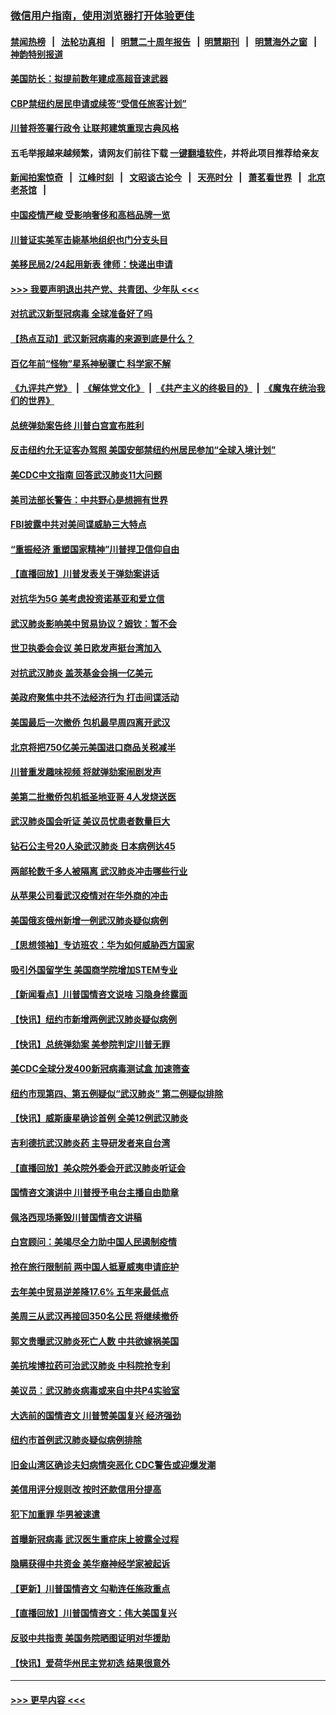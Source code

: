 ### [微信用户指南，使用浏览器打开体验更佳](https://github.com/gfw-breaker/banned-news1/blob/master/indexes/wechat-guide.md?t=0)
#### [禁闻热榜](热点新闻.md?t=0)  &nbsp;&nbsp;|&nbsp;&nbsp; [法轮功真相](https://github.com/gfw-breaker/truth/blob/master/README.md?t=0) &nbsp;&nbsp;|&nbsp;&nbsp; [明慧二十周年报告](https://github.com/gfw-breaker/mh-reports/blob/master/README.md?t=0) &nbsp;&nbsp;|&nbsp;&nbsp;[明慧期刊](https://github.com/gfw-breaker/mh-qikan) &nbsp;&nbsp;|&nbsp;&nbsp; [明慧海外之窗](https://github.com/gfw-breaker/mh-news/blob/master/README.md?t=0) &nbsp;&nbsp;|&nbsp;&nbsp; [神韵特别报道](https://github.com/gfw-breaker/mh-news/blob/master/shenyun.md?t=0)
#### [美国防长：拟提前数年建成高超音速武器](../pages/nsc412/n11850959.md?t=02071522) 
#### [CBP禁纽约居民申请或续签“受信任旅客计划”](../pages/nsc412/n11850857.md?t=02071522) 
#### [川普将签署行政令 让联邦建筑重现古典风格](../pages/nsc412/n11850654.md?t=02071522) 
#### 五毛举报越来越频繁，请网友们前往下载 [一键翻墙软件](https://github.com/gfw-breaker/ssr-accounts)，并将此项目推荐给亲友
#### [新闻拍案惊奇](https://github.com/gfw-breaker/banned-news1/blob/master/pages/link4.md) &nbsp;&nbsp;|&nbsp;&nbsp; [江峰时刻](https://github.com/gfw-breaker/banned-news1/blob/master/pages/link4.md) &nbsp;&nbsp;|&nbsp;&nbsp; [文昭谈古论今](https://github.com/gfw-breaker/banned-news1/blob/master/pages/link4.md) &nbsp;&nbsp;|&nbsp;&nbsp; [天亮时分](https://github.com/gfw-breaker/banned-news1/blob/master/pages/link4.md) &nbsp;&nbsp;|&nbsp;&nbsp; [萧茗看世界](https://github.com/gfw-breaker/banned-news1/blob/master/pages/link4.md) &nbsp;&nbsp;|&nbsp;&nbsp; [北京老茶馆](https://github.com/gfw-breaker/banned-news1/blob/master/pages/link4.md) &nbsp;&nbsp;|&nbsp;&nbsp; 
#### [中国疫情严峻 受影响奢侈和高档品牌一览](../pages/nsc412/n11850319.md?t=02071522) 
#### [川普证实美军击毙基地组织也门分支头目](../pages/nsc412/n11850383.md?t=02071522) 
#### [美移民局2/24起用新表 律师：快递出申请](../pages/nsc412/n11848220.md?t=02071522) 
#### [>>> 我要声明退出共产党、共青团、少年队 <<<](https://github.com/begood0513/goodnews/blob/master/quit/letter.md) 
#### [对抗武汉新型冠病毒 全球准备好了吗](../pages/nsc412/n11850142.md?t=02071522) 
#### [【热点互动】武汉新冠病毒的来源到底是什么？](../pages/nsc412/n11849749.md?t=02071522) 
#### [百亿年前“怪物”星系神秘骤亡 科学家不解](../pages/nsc412/n11849863.md?t=02071522) 
#### [《九评共产党》](https://github.com/begood0513/9ping.md/blob/master/README.md) &nbsp;|&nbsp; [《解体党文化》](../../../../jtdwh.md/blob/master/README.md)  &nbsp;|&nbsp; [《共产主义的终极目的》](../../../../gczydzjmd.md/blob/master/README.md) &nbsp;|&nbsp; [《魔鬼在统治我们的世界》](../../../../mgztzwmdsj.md/blob/master/README.md) 
#### [总统弹劾案告终 川普白宫宣布胜利](../pages/nsc412/n11849985.md?t=02071522) 
#### [反击纽约允无证客办驾照  美国安部禁纽约州居民参加“全球入境计划”](../pages/nsc412/n11849828.md?t=02071522) 
#### [美CDC中文指南 回答武汉肺炎11大问题](../pages/nsc412/n11849703.md?t=02071522) 
#### [美司法部长警告：中共野心是想拥有世界](../pages/nsc412/n11849769.md?t=02071522) 
#### [FBI披露中共对美间谍威胁三大特点](../pages/nsc412/n11849700.md?t=02071522) 
#### [“重振经济 重塑国家精神”川普捍卫信仰自由](../pages/nsc412/n11849641.md?t=02071522) 
#### [【直播回放】川普发表关于弹劾案讲话](../pages/nsc412/n11849472.md?t=02071522) 
#### [对抗华为5G 美考虑投资诺基亚和爱立信](../pages/nsc412/n11849510.md?t=02071522) 
#### [武汉肺炎影响美中贸易协议？姆钦：暂不会](../pages/nsc412/n11849497.md?t=02071522) 
#### [世卫执委会会议 美日欧发声挺台湾加入](../pages/nsc412/n11849433.md?t=02071522) 
#### [对抗武汉肺炎 盖茨基金会捐一亿美元](../pages/nsc412/n11848953.md?t=02071522) 
#### [美政府聚焦中共不法经济行为 打击间谍活动](../pages/nsc412/n11849322.md?t=02071522) 
#### [美国最后一次撤侨 包机最早周四离开武汉](../pages/nsc412/n11849395.md?t=02071522) 
#### [北京将把750亿美元美国进口商品关税减半](../pages/nsc412/n11848896.md?t=02071522) 
#### [川普重发趣味视频 将就弹劾案闹剧发声](../pages/nsc412/n11848715.md?t=02071522) 
#### [美第二批撤侨包机抵圣地亚哥 4人发烧送医](../pages/nsc412/n11847923.md?t=02071522) 
#### [武汉肺炎国会听证 美议员忧患者数量巨大](../pages/nsc412/n11844851.md?t=02071522) 
#### [钻石公主号20人染武汉肺炎 日本病例达45](../pages/nsc412/n11847823.md?t=02071522) 
#### [两邮轮数千多人被隔离 武汉肺炎冲击哪些行业](../pages/nsc412/n11847456.md?t=02071522) 
#### [从苹果公司看武汉疫情对在华外商的冲击](../pages/nsc412/n11847586.md?t=02071522) 
#### [美国俄亥俄州新增一例武汉肺炎疑似病例](../pages/nsc412/n11847714.md?t=02071522) 
#### [【思想领袖】专访班农：华为如何威胁西方国家](../pages/nsc412/n11847306.md?t=02071522) 
#### [吸引外国留学生 美国商学院增加STEM专业](../pages/nsc412/n11847417.md?t=02071522) 
#### [【新闻看点】川普国情咨文说啥 习隐身终露面](../pages/nsc412/n11847016.md?t=02071522) 
#### [【快讯】纽约市新增两例武汉肺炎疑似病例](../pages/nsc412/n11847250.md?t=02071522) 
#### [【快讯】总统弹劾案 美参院判定川普无罪](../pages/nsc412/n11847316.md?t=02071522) 
#### [美CDC全球分发400新冠病毒测试盒 加速筛查](../pages/nsc412/n11847260.md?t=02071522) 
#### [纽约市现第四、第五例疑似“武汉肺炎”   第二例疑似排除](../pages/nsc412/n11847332.md?t=02071522) 
#### [【快讯】威斯康星确诊首例 全美12例武汉肺炎](../pages/nsc412/n11847162.md?t=02071522) 
#### [吉利德抗武汉肺炎药 主导研发者来自台湾](../pages/nsc412/n11847064.md?t=02071522) 
#### [【直播回放】美众院外委会开武汉肺炎听证会](../pages/nsc412/n11846727.md?t=02071522) 
#### [国情咨文演讲中 川普授予电台主播自由勋章](../pages/nsc412/n11846815.md?t=02071522) 
#### [佩洛西现场撕毁川普国情咨文讲稿](../pages/nsc412/n11846724.md?t=02071522) 
#### [白宫顾问：美竭尽全力助中国人民遏制疫情](../pages/nsc412/n11846756.md?t=02071522) 
#### [抢在旅行限制前 两中国人抵夏威夷申请庇护](../pages/nsc412/n11846866.md?t=02071522) 
#### [去年美中贸易逆差降17.6% 五年来最低点](../pages/nsc412/n11846755.md?t=02071522) 
#### [美周三从武汉再接回350名公民 将继续撤侨](../pages/nsc412/n11846705.md?t=02071522) 
#### [郭文贵曝武汉肺炎死亡人数 中共欲嫁祸美国](../pages/nsc412/n11846240.md?t=02071522) 
#### [美抗埃博拉药可治武汉肺炎 中科院抢专利](../pages/nsc412/n11846409.md?t=02071522) 
#### [美议员：武汉肺炎病毒或来自中共P4实验室](../pages/nsc412/n11846043.md?t=02071522) 
#### [大选前的国情咨文 川普赞美国复兴 经济强劲](../pages/nsc412/n11845526.md?t=02071522) 
#### [纽约市首例武汉肺炎疑似病例排除](../pages/nsc412/n11844989.md?t=02071522) 
#### [旧金山湾区确诊夫妇病情突恶化 CDC警告或迎爆发潮](../pages/nsc412/n11845730.md?t=02071522) 
#### [美信用评分规则改  按时还款信用分提高](../pages/nsc412/n11845488.md?t=02071522) 
#### [犯下加重罪 华男被速遣](../pages/nsc412/n11845476.md?t=02071522) 
#### [首曝新冠病毒 武汉医生重症床上披露全过程](../pages/nsc412/n11845150.md?t=02071522) 
#### [隐瞒获得中共资金 美华裔神经学家被起诉](../pages/nsc412/n11844879.md?t=02071522) 
#### [【更新】川普国情咨文 勾勒连任施政重点](../pages/nsc412/n11845223.md?t=02071522) 
#### [【直播回放】川普国情咨文：伟大美国复兴](../pages/nsc412/n11842079.md?t=02071522) 
#### [反驳中共指责 美国务院晒图证明对华援助](../pages/nsc412/n11844859.md?t=02071522) 
#### [【快讯】爱荷华州民主党初选 结果很意外](../pages/nsc412/n11844878.md?t=02071522) 

----
#### [ >>> 更早内容 <<< ](../indexes/nsc412-earlier.md)
